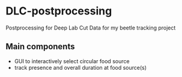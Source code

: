 # DLC-postprocessing
Postprocessing for Deep Lab Cut Data for my beetle tracking project

## Main components
- GUI to interactively select circular food source
- track presence and overall duration at food source(s)
